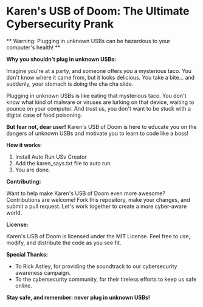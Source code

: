 **Karen's USB of Doom: The Ultimate Cybersecurity Prank**
============================================================

** Warning: Plugging in unknown USBs can be hazardous to your computer's health! **

**Why you shouldn't plug in unknown USBs:**

Imagine you're at a party, and someone offers you a mysterious taco. You don't know where it came from, but it looks delicious. You take a bite... and suddenly, your stomach is doing the cha cha slide.

Plugging in unknown USBs is like eating that mysterious taco. You don't know what kind of malware or viruses are lurking on that device, waiting to pounce on your computer. And trust us, you don't want to be stuck with a digital case of food poisoning.

**But fear not, dear user!** Karen's USB of Doom is here to educate you on the dangers of unknown USBs and motivate you to learn to code like a boss!

**How it works:**

1. Install Auto Run USv Creator
2. Add the karen_says.txt file to auto run
3. You are done.

**Contributing:**

Want to help make Karen's USB of Doom even more awesome? Contributions are welcome! Fork this repository, make your changes, and submit a pull request. Let's work together to create a more cyber-aware world.

**License:**

Karen's USB of Doom is licensed under the MIT License. Feel free to use, modify, and distribute the code as you see fit.

**Special Thanks:**

* To Rick Astley, for providing the soundtrack to our cybersecurity awareness campaign.
* To the cybersecurity community, for their tireless efforts to keep us safe online.

**Stay safe, and remember: never plug in unknown USBs!**
